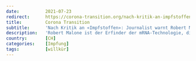 ```yaml
---
date:          2021-07-23
redirect:      https://corona-transition.org/nach-kritik-an-impfstoffen-journalist-warnt-robert-malone-vor-moglichem
title:         Corona Transition
subtitle:      'Nach Kritik an «Impfstoffen»: Journalist warnt Robert Malone vor möglichem Mordanschlag'
description:   'Robert Malone ist der Erfinder der mRNA-Technologie, die gegenwärtig bei den Corona-«Impfstoffen» von Moderna und Pfizer/BioNTech angewendet wird. (...)'
country:       [CH]
categories:    [Impfung]
tags:          [willkür]
---
```

